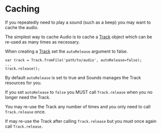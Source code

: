 # Caching

If you repeatedly need to play a sound \(such as a beep\) you may want to cache the audio.

The simplest way to cache Audio is to cache a [Track](track.md) object which can be re-used as many times as necessary.

When creating a [Track](track.md) set the `autoRelease` argument to false.

```text
var track = Track.fromFile('path/to/audio', autoRelease=false);
...
track.release();
```

By default `autoRelease` is set to true and Sounds manages the Track resources for you.

If you set `autoRelease` to `false` you MUST call `Track.release` when you no longer need the Track.

You may re-use the Track any number of times and you only need to call `Track.release` once.

If may re-use the Track after calling `Track.release` but you must once again call `Track.release.`

